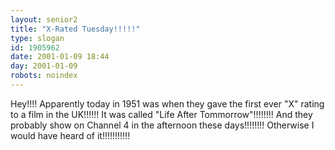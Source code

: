 ```yaml
---
layout: senior2
title: "X-Rated Tuesday!!!!!"
type: slogan
id: 1905962
date: 2001-01-09 18:44
day: 2001-01-09
robots: noindex
---
```

Hey!!!! Apparently today in 1951 was when they gave the first ever "X" rating to a film in the UK!!!!!! It was called "Life After Tommorrow"!!!!!!!! And they probably show on Channel 4 in the afternoon these days!!!!!!!! Otherwise I would have heard of it!!!!!!!!!!!
